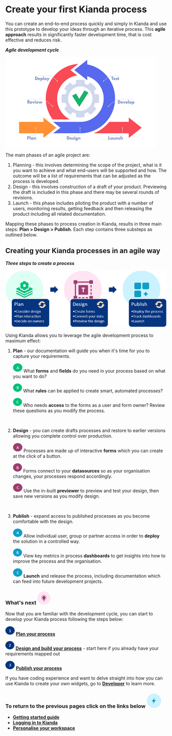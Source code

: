 # Create your first Kianda process #
You can create an end-to-end process quickly and simply in Kianda and use this prototype to develop your ideas through an iterative process. This **agile approach** results in significantly faster development time, that is cost effective and reduces risk.

***Agile development cycle***

![Agile approach](images/agile.png)

The main phases of an agile project are:

1. Planning - this involves determining the scope of the project, what is it you want to achieve and what end-users will be supported and how. The outcome will be a list of requirements that can be adjusted as the process is developed.
2. Design - this involves construction of a draft of your product. Previewing the draft is included in this phase and there may be several rounds of revisions. 
3. Launch - this phase includes piloting the product with a number of users, monitoring results, getting feedback and then releasing the product including all related documentation.

Mapping these phases to process creation in Kianda, results in three main steps: **Plan > Design > Publish**. Each step contains three substeps as outlined below.



## Creating your Kianda processes in an agile way ##

***Three steps to create a process***

![Kianda process creation](images/flowchart.png)



Using Kianda allows you to leverage the agile development process to maximum effect:

1. **Plan** - our documentation will guide you when it's time for you to capture your requirements.

   ![A](images/greena.png) What **forms** and **fields** do you need in your process based on what you want to do?

   ![B](images/greenb.png) What **rules** can be applied to create smart, automated processes?

   ![C](images/greenc.png) Who needs **access** to the forms as a user and form owner? Review these questions as you modify the process.
 </br>  

 2. **Design** - you can create drafts processes and restore to earlier versions allowing you complete control over production.

    ![A](images/a.png) Processes are made up of interactive **forms** which you can create at the click of a button.

    ![B](images/b.png) Forms connect to your **datasources** so as your organisation changes, your processes respond accordingly.

    ![C](images/c.png) Use the in-built **previewer** to preview and test your design, then save new versions as you modify design.
</br>

3. **Publish** - expand access to published processes as you become comfortable with the design.

   ![A](images/bluea.png) Allow individual user, group or partner access in order to **deploy** the solution in a controlled way.

   ![B](images/blueb.png) View key metrics in process **dashboards** to get insights into how to improve the process and the organisation.

   ![C](images/bluec.png) **Launch** and release the process, including documentation which can feed into future development projects.
   
   


### What's next  ![Idea icon](images/18.png) ###

Now that you are familiar with the development cycle, you can start to develop your Kianda process following the steps below:

![1](images/one.png)  [**Plan your process**](getting-started/plan_process.md) 

![2](images/two.png)  [**Design and build your process**](getting-started/design_process.md) - start here if you already have your requirements mapped out

![3](images/three.png)  [**Publish your process**](getting-started/publish_process.md)

If you have coding experience and want to delve straight into how you can use Kianda to create your own widgets, go to [**Developer**](getting-started/low_code.md#how-to-get-started-with-developer) to learn more.




### **To return to the previous pages click on the links below**  ![Idea icon](images/10.png) 

- [**Getting started guide**](getting-started/table_of_contents.md)
- **[Logging in to Kianda](getting-started/logging_in.md)**
- **[Personalise your workspace](getting-started/personalise_workspace.md)**

